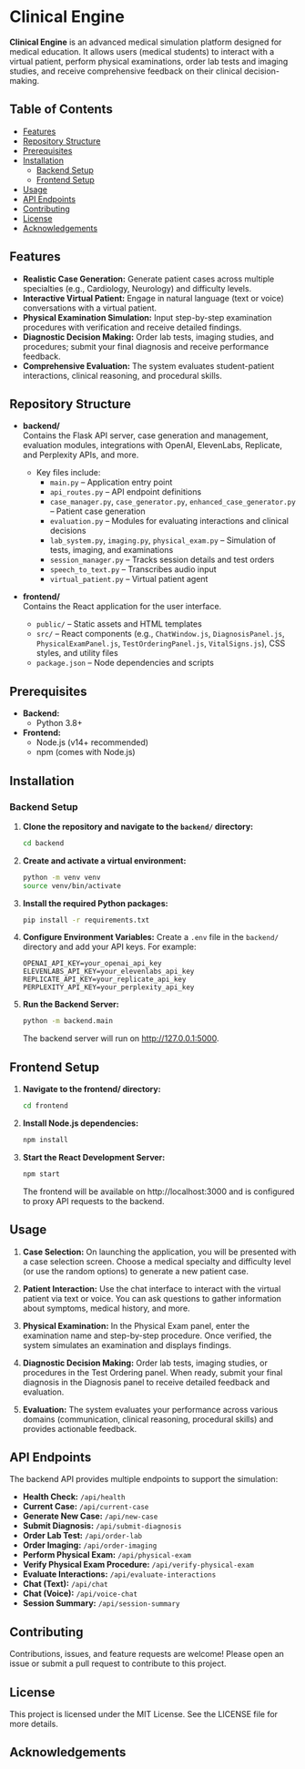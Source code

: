 # Clinical Engine

**Clinical Engine** is an advanced medical simulation platform designed for medical education. It allows users (medical students) to interact with a virtual patient, perform physical examinations, order lab tests and imaging studies, and receive comprehensive feedback on their clinical decision-making.

## Table of Contents

- [Features](#features)
- [Repository Structure](#repository-structure)
- [Prerequisites](#prerequisites)
- [Installation](#installation)
  - [Backend Setup](#backend-setup)
  - [Frontend Setup](#frontend-setup)
- [Usage](#usage)
- [API Endpoints](#api-endpoints)
- [Contributing](#contributing)
- [License](#license)
- [Acknowledgements](#acknowledgements)

## Features

- **Realistic Case Generation:** Generate patient cases across multiple specialties (e.g., Cardiology, Neurology) and difficulty levels.
- **Interactive Virtual Patient:** Engage in natural language (text or voice) conversations with a virtual patient.
- **Physical Examination Simulation:** Input step-by-step examination procedures with verification and receive detailed findings.
- **Diagnostic Decision Making:** Order lab tests, imaging studies, and procedures; submit your final diagnosis and receive performance feedback.
- **Comprehensive Evaluation:** The system evaluates student-patient interactions, clinical reasoning, and procedural skills.

## Repository Structure

- **backend/**  
  Contains the Flask API server, case generation and management, evaluation modules, integrations with OpenAI, ElevenLabs, Replicate, and Perplexity APIs, and more.

  - Key files include:
    - `main.py` – Application entry point
    - `api_routes.py` – API endpoint definitions
    - `case_manager.py`, `case_generator.py`, `enhanced_case_generator.py` – Patient case generation
    - `evaluation.py` – Modules for evaluating interactions and clinical decisions
    - `lab_system.py`, `imaging.py`, `physical_exam.py` – Simulation of tests, imaging, and examinations
    - `session_manager.py` – Tracks session details and test orders
    - `speech_to_text.py` – Transcribes audio input
    - `virtual_patient.py` – Virtual patient agent

- **frontend/**  
  Contains the React application for the user interface.
  - `public/` – Static assets and HTML templates
  - `src/` – React components (e.g., `ChatWindow.js`, `DiagnosisPanel.js`, `PhysicalExamPanel.js`, `TestOrderingPanel.js`, `VitalSigns.js`), CSS styles, and utility files
  - `package.json` – Node dependencies and scripts

## Prerequisites

- **Backend:**
  - Python 3.8+
- **Frontend:**
  - Node.js (v14+ recommended)
  - npm (comes with Node.js)

## Installation

### Backend Setup

1. **Clone the repository and navigate to the `backend/` directory:**

   ```bash
   cd backend
   ```

2. **Create and activate a virtual environment:**

   ```bash
   python -m venv venv
   source venv/bin/activate
   ```

3. **Install the required Python packages:**

   ```bash
   pip install -r requirements.txt
   ```

4. **Configure Environment Variables:**
   Create a `.env` file in the `backend/` directory and add your API keys. For example:

   ```
   OPENAI_API_KEY=your_openai_api_key
   ELEVENLABS_API_KEY=your_elevenlabs_api_key
   REPLICATE_API_KEY=your_replicate_api_key
   PERPLEXITY_API_KEY=your_perplexity_api_key
   ```

5. **Run the Backend Server:**
   ```bash
   python -m backend.main
   ```
   The backend server will run on http://127.0.0.1:5000.

## Frontend Setup

1. **Navigate to the frontend/ directory:**

   ```bash
   cd frontend
   ```

2. **Install Node.js dependencies:**

   ```bash
   npm install
   ```

3. **Start the React Development Server:**
   ```bash
   npm start
   ```
   The frontend will be available on http://localhost:3000 and is configured to proxy API requests to the backend.

## Usage

1. **Case Selection:**
   On launching the application, you will be presented with a case selection screen. Choose a medical specialty and difficulty level (or use the random options) to generate a new patient case.

2. **Patient Interaction:**
   Use the chat interface to interact with the virtual patient via text or voice. You can ask questions to gather information about symptoms, medical history, and more.

3. **Physical Examination:**
   In the Physical Exam panel, enter the examination name and step-by-step procedure. Once verified, the system simulates an examination and displays findings.

4. **Diagnostic Decision Making:**
   Order lab tests, imaging studies, or procedures in the Test Ordering panel. When ready, submit your final diagnosis in the Diagnosis panel to receive detailed feedback and evaluation.

5. **Evaluation:**
   The system evaluates your performance across various domains (communication, clinical reasoning, procedural skills) and provides actionable feedback.

## API Endpoints

The backend API provides multiple endpoints to support the simulation:

- **Health Check:** `/api/health`
- **Current Case:** `/api/current-case`
- **Generate New Case:** `/api/new-case`
- **Submit Diagnosis:** `/api/submit-diagnosis`
- **Order Lab Test:** `/api/order-lab`
- **Order Imaging:** `/api/order-imaging`
- **Perform Physical Exam:** `/api/physical-exam`
- **Verify Physical Exam Procedure:** `/api/verify-physical-exam`
- **Evaluate Interactions:** `/api/evaluate-interactions`
- **Chat (Text):** `/api/chat`
- **Chat (Voice):** `/api/voice-chat`
- **Session Summary:** `/api/session-summary`

## Contributing

Contributions, issues, and feature requests are welcome! Please open an issue or submit a pull request to contribute to this project.

## License

This project is licensed under the MIT License. See the LICENSE file for more details.

## Acknowledgements
